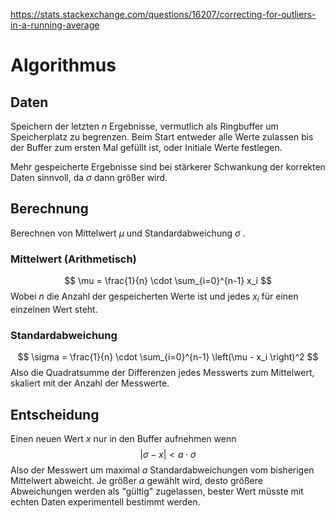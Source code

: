 https://stats.stackexchange.com/questions/16207/correcting-for-outliers-in-a-running-average
# Algorithmus
## Daten
Speichern der letzten $n$ Ergebnisse, vermutlich als Ringbuffer um Speicherplatz zu begrenzen. Beim Start entweder alle Werte zulassen bis der Buffer zum ersten Mal gefüllt ist, oder Initiale Werte festlegen.

Mehr gespeicherte Ergebnisse sind bei stärkerer Schwankung der korrekten Daten sinnvoll, da $\sigma$ dann größer wird.

## Berechnung
Berechnen von Mittelwert $\mu$ und Standardabweichung $\sigma$ .

### Mittelwert (Arithmetisch)

$$
\mu = \frac{1}{n} \cdot \sum_{i=0}^{n-1} x_i 
$$
Wobei $n$ die Anzahl der gespeicherten Werte ist und jedes $x_i$ für einen einzelnen Wert steht.
### Standardabweichung
$$
\sigma = \frac{1}{n} \cdot \sum_{i=0}^{n-1} \left(\mu - x_i \right)^2
$$
Also die Quadratsumme der Differenzen jedes Messwerts zum Mittelwert, skaliert mit der Anzahl der Messwerte.
## Entscheidung
Einen neuen Wert $x$ nur in den Buffer aufnehmen wenn 
$$
\left| \sigma - x \right| < a \cdot \sigma
$$
Also der Messwert um maximal $a$ Standardabweichungen vom bisherigen Mittelwert abweicht.
Je größer $a$ gewählt wird, desto größere Abweichungen werden als "gültig" zugelassen, bester Wert müsste mit echten Daten experimentell bestimmt werden.